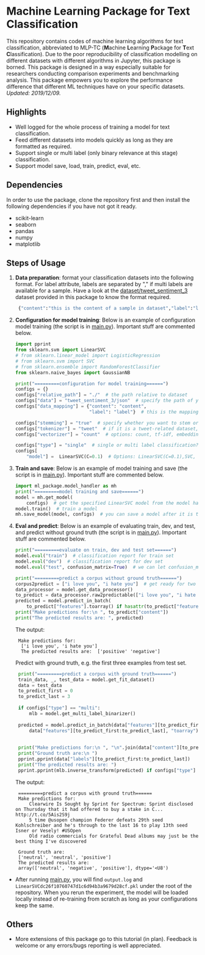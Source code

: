 # Machine Learning Package for Text Classification


This repository contains codes of machine learning algorithms for text classification, abbreviated to MLP-TC (**M**achine **L**earning **P**ackage for **T**ext **C**lassification).
Due to the poor reproducibility of classification modelling on different datasets with different algorithms in Jupyter, this package is borned. This package is designed in a way especially suitable for researchers conducting comparison experiments and benchmarking analysis.
This package empowers you to explore the performance difference that different ML techniques have on your specific datasets.  _Updated: 2019/12/09._

## Highlights

- Well logged for the whole process of training a model for text classification.
- Feed different datasets into models quickly as long as they are formatted as required.
- Support single or multi label (only binary relevance at this stage) classification.
- Support model save, load, train, predict, eval, etc.
   
## Dependencies
In order to use the package, clone the repository first and then install the following dependencies if you have not got it ready. 

- scikit-learn
- seaborn
- pandas
- numpy
- matplotlib

## Steps of Usage
1. **Data preparation**: format your classification datasets into the following format. For label attribute, labels are separated by "," if multi labels are available for a sample.
   Have a look at the [dataset/tweet_sentiment_3](dataset/tweet_sentiment_3) dataset provided in this package to know the format required. 
   ```python
    {"content":"this is the content of a sample in dataset","label":"label1,label2,..."}
    ```
2. **Configuration for model training**: Below is an example of configuration model training (the script is in [main.py](main.py)). Important stuff are commented below.

    ```python
    import pprint
    from sklearn.svm import LinearSVC
    # from sklearn.linear_model import LogisticRegression
    # from sklearn.svm import SVC
    # from sklearn.ensemble import RandomForestClassifier
    from sklearn.naive_bayes import GaussianNB
    
    print("=========configuration for model training======")
    configs = {}
    configs["relative_path"] = "./"  # the path relative to dataset
    configs["data"] = "tweet_sentiment_3/json"  # specify the path of your data that is under the dataset dir
    configs["data_mapping"] = {"content": "content",
                               "label": "label"}  # this is the mapping from the package required attribute names to your json dataset attributes
    
    configs["stemming"] = "true"  # specify whether you want to stem or not in preprocessing
    configs["tokenizer"] = "tweet"  # if it is a tweet-related dataset, it is suggested to use tweet tokenizer, or "string"
    configs["vectorizer"] = "count"  # options: count, tf-idf, embeddings/glove.twitter.27B.100d.txt.gz
    
    configs["type"] = "single"  # single or multi label classification?
    configs[
        "model"] =  LinearSVC(C=0.1)  # Options: LinearSVC(C=0.1),SVC, LogisticRegression(solver='ibfgs'),GaussianNB(),RandomForest, etc.
    ```

3. **Train and save**: Below is an example of model training and save (the script is in [main.py](main.py)). Important stuff are commented below.
    ```python
   import ml_package.model_handler as mh
    print("=========model training and save======")
    model = mh.get_model(
        configs)  # get the specified LinearSVC model from the model handler with configs passed as the parameter
    model.train()  # train a model
    mh.save_model(model, configs)  # you can save a model after it is trained
    ```
4. **Eval and predict**: Below is an example of evaluating train, dev, and test, and predict without ground truth (the script is in [main.py](main.py)). Important stuff are commented below.
    ```python
    print("=========evaluate on train, dev and test set======")
    model.eval("train")  # classification report for train set
    model.eval("dev")  # classification report for dev set
    model.eval("test", confusion_matrix=True)  # we can let confusion_matrix=True so as to report confusion matrix as well
    
    print("=========predict a corpus without ground truth======")
    corpus2predict = ["i love you", "i hate you"]  # get ready for two documents
    data_processor = model.get_data_processor()
    to_predict = data_processor.raw2predictable(["i love you", "i hate you"])
    predicted = model.predict_in_batch(
        to_predict["features"].toarray() if hasattr(to_predict["features"], "toarray") else to_predict["features"])
    print("Make predictions for:\n ", to_predict["content"])
    print("The predicted results are: ", predicted)
    ```
     The output:
      
        Make predictions for:
         ['i love you', 'i hate you']
         The predicted results are:  ['positive' 'negative']
         
   Predict with ground truth, e.g. the first three examples from test set.
   ```python
    print("=========predict a corpus with ground truth======")
    train_data, _, test_data = model.get_fit_dataset()
    data = test_data
    to_predict_first = 0
    to_predict_last = 3
    
    if configs["type"] == "multi":
        mlb = model.get_multi_label_binarizer()
    
    predicted = model.predict_in_batch(data["features"][to_predict_first:to_predict_last].toarray() if hasattr(
        data["features"][to_predict_first:to_predict_last], "toarray") else data["features"][
                                                                            to_predict_first:to_predict_last])
    
    print("Make predictions for:\n ", "\n".join(data["content"][to_predict_first:to_predict_last]))
    print("Ground truth are:\n ")
    pprint.pprint(data["labels"][to_predict_first:to_predict_last])
    print("The predicted results are: ")
    pprint.pprint(mlb.inverse_transform(predicted) if configs["type"] == "multi" else predicted)
    ```
   The output:
      
        =========predict a corpus with ground truth======
        Make predictions for:
            Clearwire Is Sought by Sprint for Spectrum: Sprint disclosed on Thursday that it had offered to buy a stake in C... http://t.co/5Ais2S9j
            5 time @usopen champion Federer defeats 29th seed Kohlschreiber and he's through to the last 16 to play 13th seed Isner or Vesely! #USOpen
            Old radio commercials for Grateful Dead albums may just be the best thing I've discovered
            
        Ground truth are:
        ['neutral', 'neutral', 'positive']
        The predicted results are: 
        array(['neutral', 'negative', 'positive'], dtype='<U8')
         
 * After running [main.py](main.py), you will find `output.log` and `LinearSVCdc26f10760747d1c6d94b3a9679d28cf.pkl` under the root of the repository. When you rerun the experiment, the model will be loaded locally instead of re-training from scratch as long as your configurations keep the same.

## Others
- More extensions of this package go to this tutorial (in plan). Feedback is welcome or any errors/bugs reporting is well appreciated.
